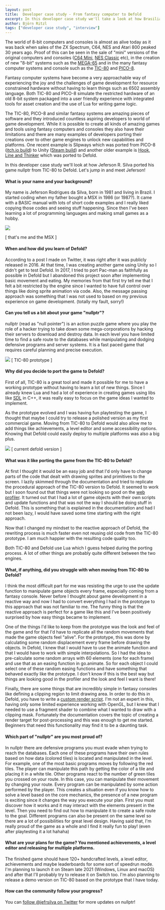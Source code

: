 ```yaml
---
layout: post
title:  Developer case study - From fantasy computer to Defold
excerpt: In this developer case study we'll take a look at how Brasilian game developer Jeferson R. Silva ported a game from TIC-80 to Defold.
author: Björn Ritzl
tags: ["developer case study", "interview"]
---
```


The world of 8-bit computers and consoles is almost as alive today as it was back when sales of the ZX Spectrum, C64, NES and Atari 800 peaked 30 years ago. Proof of this can be seen in the sale of "mini" versions of the original computers and consoles ([C64 Mini](https://retrogames.biz/thec64-mini), [NES Classic](https://www.nintendo.com/nes-classic/) etc), in the creation of new "8-bit" systems such as the [MEGA-65](https://mega65.org/) and in the many fantasy computer systems and console such as the [TIC-80](https://tic80.com/) and [PICO-8](https://www.lexaloffle.com/pico-8.php).

Fantasy computer systems have become a very approachable way of experiencing the joy and the challenges of game development for resource constrained hardware without having to learn things such as 6502 assembly language. Both TIC-80 and PICO-8 simulate the restricted hardware of an old 8-bit system packaged into a user friendly experience with integrated tools for asset creation and the use of Lua for writing game logic.

The TIC-80, PICO-8 and similar fantasy systems are amazing pieces of software and they introduced countless aspiring developers to world of game development. While it is possible to create all kinds of amazing games and tools using fantasy computers and consoles they also have their limitations and there are many examples of developers porting their creations over to other game engines to unlock new capabilities and platforms. One recent example is Slipways which was ported from PICO-8 ([itch.io build](https://krajzeg.itch.io/slipways)) to Unity ([Steam build](https://store.steampowered.com/app/1264280/Slipways/)) and another older example is [Hook, Line and Thinker](https://forum.defold.com/t/hook-line-and-thinker-11-devlogs/15963) which was ported to Defold.

In this developer case study we'll look at how Jeferson R. Silva ported his game nullptr from TIC-80 to Defold. Let's jump in and meet Jeferson!


#### What is your name and your background?

My name is Jeferson Rodrigues da Silva, born in 1981 and living in Brazil. I started coding when my father bought a MSX in 1986 (or 1987?). It came with a BASIC manual with lots of short code examples and I really liked copying those codes and seeing stuff happening. Since then I've been learning a lot of programming languages and making small games as a hobby.

![](/images/posts/developer-case-study-from-fantasy-computer-to-defold/jeferson-msx.png)

[ that's me and the MSX ]


#### When and how did you learn of Defold?

According to a post I made on Twitter, it was right after it was publicly released in 2016. At that time, I was creating another game using Unity so I didn't get to test Defold. In 2017, I tried to port Pac-man as faithfully as possible in Defold but I abandoned this project soon after implementing basic movement and eating. My memories from that first try tell me that I felt a bit restricted by the engine since I wanted to have full control over things like doing sprite animation via code. Also, the message passing approach was something that I was not used to based on my previous experience on game development. (totally my fault, sorry!)


#### Can you tell us a bit about your game "nullptr"?

nullptr (read as "null pointer") is an action puzzle game where you play the role of a hacker trying to take down some mega-corporations by hacking their servers to download and destroy data. In each level you have limited time to find a safe route to the databases while manipulating and dodging defensive programs and server systems. It is a fast paced game that requires careful planning and precise execution.

![](/images/posts/developer-case-study-from-fantasy-computer-to-defold/nullptr-tic80.png)
[ TIC-80 prototype ]


#### Why did you decide to port the game to Defold?

First of all, TIC-80 is a great tool and made it possible for me to have a working prototype without having to learn a lot of new things. Since I already knew Lua and had a lot of experience in creating games using libs like [SDL](https://www.libsdl.org/) in C++, it was really easy to focus on the game ideas I wanted to implement.

As the prototype evolved and I was having fun playtesting the game, I thought that maybe I could try to release a polished version as my first commercial game. Moving from TIC-80 to Defold would also allow me to add things like achievements, a level editor and some accessibility options. Knowing that Defold could easily deploy to multiple platforms was also a big plus.

![](/images/posts/developer-case-study-from-fantasy-computer-to-defold/nullptr-defold.png)
[ current defold version ]


#### What was it like porting the game from the TIC-80 to Defold?

At first I thought it would be an easy job and that I'd only have to change parts of the code that dealt with drawing sprites and primitives to the screen. I lazily skimmed through the documentation and tried to replicate the procedural approach of the TIC-80 version to Defold. It seemed to work but I soon found out that things were not looking so good on the [web profiler](https://defold.com/manuals/profiling/#the-web-profiler). It turned out that I had a lot of game objects with their own scripts and update functions and that was not the way I should be doing stuff in Defold. This is something that is explained in the documentation and had I not been lazy, I would have saved some time starting with the right approach.

Now that I changed my mindset to the reactive approach of Defold, the rewriting process is much faster even not reusing old code from the TIC-80 prototype. I am much happier with the resulting code quality too.

Both TIC-80 and Defold use Lua which I guess helped during the porting process. A lot of other things are probably quite different between the two engines.


#### What, if anything, did you struggle with when moving from TIC-80 to Defold?

I think the most difficult part for me was resisting the urge to use the update function to manipulate game objects every frame, especially coming from a fantasy console. Never before I thought about game development in a reactive way and now I had to convert everything I had in the prototype to this approach that was not familiar to me. The funny thing is that the reactive approach is perfect for a game like this and I've been positively surprised by how easy things became to implement.

One of the things I'd like to keep from the prototype was the look and feel of the game and for that I'd have to replicate all the random movements that made the game objects feel "alive". For the prototype, this was done by calculating some random displacement every frame before drawing the objects. In Defold, I knew that I would have to use the animate function and that I would have to work with simple interpolations. So I had the idea to pre-calculate some random arrays with 60 elements (one for each frame) and use that as an easing function in go.animate. So for each object I could select one of these random easing functions and have something that behaved exactly like the prototype. I don't know if this is the best way but things are looking good in the profiler and the look and feel I want is there!

Finally, there are some things that are incredibly simple in fantasy consoles like defining a clipping region to limit drawing area. In order to do this in Defold, you have to write a [custom render script](https://defold.com/manuals/render/). I'm not an expert in this, having only some limited experience working with OpenGL, but I knew that I needed to use a fragment shader to combine what I wanted to draw with a clipping mask. Fortunately the documentation covers the topic of creating a render target for post-processing and this was enough to get me started. Beginners that need this functionality may find it to be a daunting task.


#### Which part of "nullptr" are you most proud of?

In nullptr there are defensive programs you must evade when trying to reach the databases. Each one of these programs have their own rules based on how data (colored tiles) is located and manipulated in the level. For example, one of the most basic programs moves by following the red tiles. The player can manipulate this path by getting the color of a tile and placing it in a white tile. Other programs react to the number of green tiles you crossed on your route. In this case, you can manipulate their movement by changing your route. Every program can be manipulated by some action performed by the player. This creates a situation even if you know how to solve a level based on the core mechanics, the presence of a new program is exciting since it changes the way you execute your plan. First you must discover how it works and it may interact with the elements present in the level. Then you need to find out how to manipulate it to create a safe route to the goal. Different programs can also be present on the same level so there are a lot of possibilities for great level design. Having said that, I'm really proud of the game as a whole and I find it really fun to play! (even after playtesting it a lot hahaha)


#### What are your plans for the game? You mentioned achievements, a level editor and releasing for multiple platforms.

The finished game should have 120+ handcrafted levels, a level editor, achievements and maybe leaderboards for some sort of speedrun mode. I'm planning to launch it on Steam late 2021 (Windows, Linux and macOS) and after that I'll probably try to release it on Switch too. I'm also planning to release a demo version on TIC-80 based on the prototype that I have today.


#### How can the community follow your progress?

You can [follow @jefrsilva on Twitter](https://twitter.com/jefrsilva) for more updates on nullptr!
